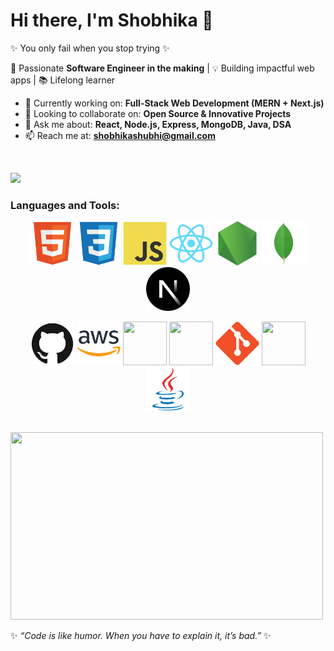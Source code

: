 # Hi there, I'm Shobhika 👋
✨ You only fail when you stop trying ✨

🚀 Passionate **Software Engineer in the making** | 💡 Building impactful web apps | 📚 Lifelong learner  

- 🔭 Currently working on: **Full-Stack Web Development (MERN + Next.js)**   
- 👯 Looking to collaborate on: **Open Source & Innovative Projects**  
- 💬 Ask me about: **React, Node.js, Express, MongoDB, Java, DSA**  
- 📫 Reach me at: **shobhikashubhi@gmail.com**  

</br> 

![](https://komarev.com/ghpvc/?username=YourUserName&color=brightgreen)

### Languages and Tools:
<p align="center"> 
  <img src="https://raw.githubusercontent.com/devicons/devicon/master/icons/html5/html5-original.svg" alt="html5" width="70" height="70"/> 
  <img src="https://raw.githubusercontent.com/devicons/devicon/master/icons/css3/css3-original.svg" alt="css3" width="70" height="70"/> 
  <img src="https://raw.githubusercontent.com/devicons/devicon/master/icons/javascript/javascript-original.svg" alt="javascript" width="70" height="70"/> 
  <img src="https://raw.githubusercontent.com/devicons/devicon/master/icons/react/react-original.svg" alt="react" width="70" height="70"/> 
  <img src="https://raw.githubusercontent.com/devicons/devicon/master/icons/nodejs/nodejs-original.svg" alt="nodejs" width="70" height="70"/>
  <img src="https://raw.githubusercontent.com/devicons/devicon/master/icons/mongodb/mongodb-original.svg" alt="mongodb" width="70" height="70"/>
  <img src="https://raw.githubusercontent.com/devicons/devicon/master/icons/nextjs/nextjs-original.svg" alt="nextjs" width="70" height="70"/>
</p>
<p align="center"> 
  <img src="https://raw.githubusercontent.com/devicons/devicon/master/icons/github/github-original.svg" alt="github" width="70" height="70"/>
<img src="https://raw.githubusercontent.com/devicons/devicon/master/icons/amazonwebservices/amazonwebservices-original.svg" width="70" height="70"/>
<img src="https://cdn.jsdelivr.net/gh/devicons/devicon/icons/netlify/netlify-original.svg" width="70" height="70"/>
<img src="https://cdn.simpleicons.org/render/46E3B7" width="70" height="70"/>
<img src="https://raw.githubusercontent.com/devicons/devicon/master/icons/git/git-original.svg" width="70" height="70"/>
<img src="https://raw.githubusercontent.com/rangav/thunder-client-support/main/images/thunder-icon.png" width="70" height="70"/>
<img src="https://raw.githubusercontent.com/devicons/devicon/master/icons/java/java-original.svg" width="70" height="70"/>

</p>

</br> 

<img src="https://github-readme-stats.vercel.app/api/top-langs/?username=shobhikaa16&layout=compact&theme=radical" width="500" height="300"/>

 </br>

✨ _“Code is like humor. When you have to explain it, it’s bad.”_ ✨  

